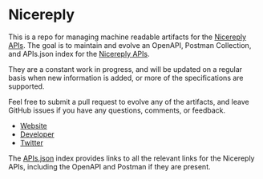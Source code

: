 # NicereplyThis is a repo for managing machine readable artifacts for the [Nicereply APIs](http://www.nicereply.com). The goal is to maintain and evolve an OpenAPI, Postman Collection, and APIs.json index for the [Nicereply APIs](http://www.nicereply.com).They are a constant work in progress, and will be updated on a regular basis when new information is added, or more of the specifications are supported.Feel free to submit a pull request to evolve any of the artifacts, and leave GitHub issues if you have any questions, comments, or feedback.- [Website](http://www.nicereply.com)- [Developer](http://www.nicereply.com)- [Twitter](https://twitter.com/#!/nice_reply)The [APIs.json](https://github.com/api-evangelist/nicereply/blob/master/apis.json) index provides links to all the relevant links for the Nicereply APIs, including the OpenAPI and Postman if they are present.